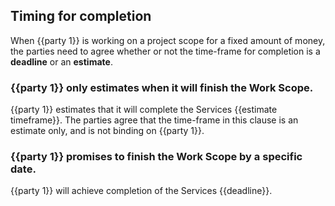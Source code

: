 ## Timing for completion

When {{party 1}} is working on a project scope for a fixed amount of money, the parties need to agree whether or not the time-frame for completion is a **deadline** or an **estimate**.

### {{party 1}} only estimates when it will finish the Work Scope.

{{party 1}} estimates that it will complete the Services {{estimate timeframe}}. The parties agree that the time-frame in this clause is an estimate only, and is not binding on {{party 1}}.

### {{party 1}} promises to finish the Work Scope by a specific date.

{{party 1}} will achieve completion of the Services {{deadline}}.
